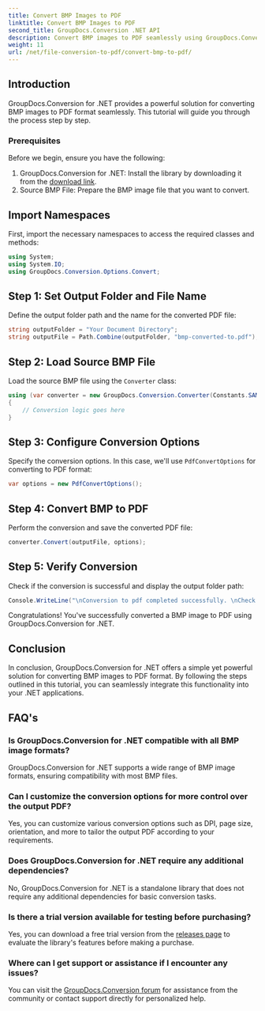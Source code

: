 ```yaml
---
title: Convert BMP Images to PDF
linktitle: Convert BMP Images to PDF
second_title: GroupDocs.Conversion .NET API
description: Convert BMP images to PDF seamlessly using GroupDocs.Conversion for .NET. Customizable options for optimal output.
weight: 11
url: /net/file-conversion-to-pdf/convert-bmp-to-pdf/
---
```

## Introduction
GroupDocs.Conversion for .NET provides a powerful solution for converting BMP images to PDF format seamlessly. This tutorial will guide you through the process step by step.
### Prerequisites
Before we begin, ensure you have the following:
1. GroupDocs.Conversion for .NET: Install the library by downloading it from the [download link](https://releases.groupdocs.com/conversion/net/).
2. Source BMP File: Prepare the BMP image file that you want to convert.

## Import Namespaces
First, import the necessary namespaces to access the required classes and methods:
```csharp
using System;
using System.IO;
using GroupDocs.Conversion.Options.Convert;
```
## Step 1: Set Output Folder and File Name
Define the output folder path and the name for the converted PDF file:
```csharp
string outputFolder = "Your Document Directory";
string outputFile = Path.Combine(outputFolder, "bmp-converted-to.pdf");
```
## Step 2: Load Source BMP File
Load the source BMP file using the `Converter` class:
```csharp
using (var converter = new GroupDocs.Conversion.Converter(Constants.SAMPLE_BMP))
{
    // Conversion logic goes here
}
```
## Step 3: Configure Conversion Options
Specify the conversion options. In this case, we'll use `PdfConvertOptions` for converting to PDF format:
```csharp
var options = new PdfConvertOptions();
```
## Step 4: Convert BMP to PDF
Perform the conversion and save the converted PDF file:
```csharp
converter.Convert(outputFile, options);
```
## Step 5: Verify Conversion
Check if the conversion is successful and display the output folder path:
```csharp
Console.WriteLine("\nConversion to pdf completed successfully. \nCheck output in {0}", outputFolder);
```
Congratulations! You've successfully converted a BMP image to PDF using GroupDocs.Conversion for .NET.

## Conclusion
In conclusion, GroupDocs.Conversion for .NET offers a simple yet powerful solution for converting BMP images to PDF format. By following the steps outlined in this tutorial, you can seamlessly integrate this functionality into your .NET applications.
## FAQ's
### Is GroupDocs.Conversion for .NET compatible with all BMP image formats?
GroupDocs.Conversion for .NET supports a wide range of BMP image formats, ensuring compatibility with most BMP files.
### Can I customize the conversion options for more control over the output PDF?
Yes, you can customize various conversion options such as DPI, page size, orientation, and more to tailor the output PDF according to your requirements.
### Does GroupDocs.Conversion for .NET require any additional dependencies?
No, GroupDocs.Conversion for .NET is a standalone library that does not require any additional dependencies for basic conversion tasks.
### Is there a trial version available for testing before purchasing?
Yes, you can download a free trial version from the [releases page](https://releases.groupdocs.com/) to evaluate the library's features before making a purchase.
### Where can I get support or assistance if I encounter any issues?
You can visit the [GroupDocs.Conversion forum](https://forum.groupdocs.com/c/conversion/11) for assistance from the community or contact support directly for personalized help.
